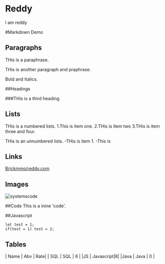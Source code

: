 # Reddy
I am reddy

#Markdown Demo

## Paragraphs

THis is a paraphrase.

THis is another paragraph and praphrase.

Bold and Italics.


##Headings

###THis is a third heading

## Lists

THis is a numbered lists.
1.This is item one.
2.THis is item two
3.THis is item three and four.

THis is an unnumbered lists.
-THis is item 1.
-This is 


## Links
[Brickmmo/reddy.com](https//brickmmo)

## Images
![systemscode](systems.png)

##Code
This is a inine 'code'.

##Javascript
```This is multiline Javascript.
let test = 1;
if(test = 1) test = 2;
```

## Tables 

| Name | Abv | Rate|
| SQL  | SQL | 6   |
|JS    | Javascript|8|
|Java  | Java | 0  |
